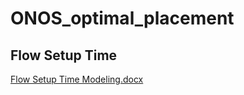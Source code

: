 # ONOS_optimal_placement
## Flow Setup Time
[Flow Setup Time Modeling.docx](https://github.com/KKKKKXY/ONOS_optimal_placement/files/12064357/Flow.Setup.Time.Modeling.docx)
